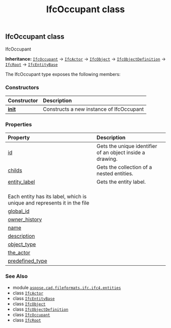 ﻿---
title: IfcOccupant class
second_title: Aspose.CAD for Python via .NET API References
description: 
type: docs
weight: 3930
url: /python-net/aspose.cad.fileformats.ifc.ifc4.entities/ifcoccupant/
is_root: false
---

## IfcOccupant class

IfcOccupant



**Inheritance:** [`IfcOccupant`](/cad/python-net/aspose.cad.fileformats.ifc.ifc4.entities/ifcoccupant) → 
[`IfcActor`](/cad/python-net/aspose.cad.fileformats.ifc.ifc4.entities/ifcactor) → 
[`IfcObject`](/cad/python-net/aspose.cad.fileformats.ifc.ifc4.entities/ifcobject) → 
[`IfcObjectDefinition`](/cad/python-net/aspose.cad.fileformats.ifc.ifc4.entities/ifcobjectdefinition) → 
[`IfcRoot`](/cad/python-net/aspose.cad.fileformats.ifc.ifc4.entities/ifcroot) → 
[`IfcEntityBase`](/cad/python-net/aspose.cad.fileformats.ifc/ifcentitybase)



The IfcOccupant type exposes the following members:

### Constructors
| Constructor | Description |
| :- | :- |
| [__init__](/cad/python-net/aspose.cad.fileformats.ifc.ifc4.entities/ifcoccupant/__init__/#) | Constructs a new instance of IfcOccupant |


### Properties
| Property | Description |
| :- | :- |
| [id](/cad/python-net/aspose.cad.fileformats.ifc.ifc4.entities/ifcoccupant/id) | Gets the unique identifier of an object inside a drawing. |
| [childs](/cad/python-net/aspose.cad.fileformats.ifc.ifc4.entities/ifcoccupant/childs) | Gets the collection of a nested entities. |
| [entity_label](/cad/python-net/aspose.cad.fileformats.ifc.ifc4.entities/ifcoccupant/entity_label) | Gets the entity label.<br/>Each entity has its label, which is unique and represents it in the file |
| [global_id](/cad/python-net/aspose.cad.fileformats.ifc.ifc4.entities/ifcoccupant/global_id) |  |
| [owner_history](/cad/python-net/aspose.cad.fileformats.ifc.ifc4.entities/ifcoccupant/owner_history) |  |
| [name](/cad/python-net/aspose.cad.fileformats.ifc.ifc4.entities/ifcoccupant/name) |  |
| [description](/cad/python-net/aspose.cad.fileformats.ifc.ifc4.entities/ifcoccupant/description) |  |
| [object_type](/cad/python-net/aspose.cad.fileformats.ifc.ifc4.entities/ifcoccupant/object_type) |  |
| [the_actor](/cad/python-net/aspose.cad.fileformats.ifc.ifc4.entities/ifcoccupant/the_actor) |  |
| [predefined_type](/cad/python-net/aspose.cad.fileformats.ifc.ifc4.entities/ifcoccupant/predefined_type) |  |



### See Also
* module [`aspose.cad.fileformats.ifc.ifc4.entities`](..)
* class [`IfcActor`](/cad/python-net/aspose.cad.fileformats.ifc.ifc4.entities/ifcactor)
* class [`IfcEntityBase`](/cad/python-net/aspose.cad.fileformats.ifc/ifcentitybase)
* class [`IfcObject`](/cad/python-net/aspose.cad.fileformats.ifc.ifc4.entities/ifcobject)
* class [`IfcObjectDefinition`](/cad/python-net/aspose.cad.fileformats.ifc.ifc4.entities/ifcobjectdefinition)
* class [`IfcOccupant`](/cad/python-net/aspose.cad.fileformats.ifc.ifc4.entities/ifcoccupant)
* class [`IfcRoot`](/cad/python-net/aspose.cad.fileformats.ifc.ifc4.entities/ifcroot)
